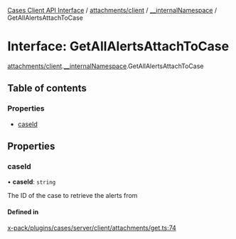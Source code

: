 [Cases Client API Interface](../README.md) / [attachments/client](../modules/attachments_client.md) / [\_\_internalNamespace](../modules/attachments_client.__internalNamespace.md) / GetAllAlertsAttachToCase

# Interface: GetAllAlertsAttachToCase

[attachments/client](../modules/attachments_client.md).[__internalNamespace](../modules/attachments_client.__internalNamespace.md).GetAllAlertsAttachToCase

## Table of contents

### Properties

- [caseId](attachments_client.__internalNamespace.GetAllAlertsAttachToCase.md#caseid)

## Properties

### caseId

• **caseId**: `string`

The ID of the case to retrieve the alerts from

#### Defined in

[x-pack/plugins/cases/server/client/attachments/get.ts:74](https://github.com/elastic/kibana/blob/06b0f975f60/x-pack/plugins/cases/server/client/attachments/get.ts#L74)
